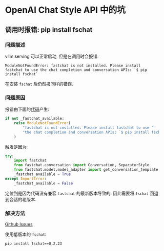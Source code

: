 # OpenAI Chat Style API 中的坑

## 调用时报错: pip install fschat

### 问题描述

vllm serving 可以正常启动, 但是在调用时会报错:

```
ModuleNotFoundError: fastchat is not installed. Please install fastchat to use the chat completion and conversation APIs: `$ pip install fschat`
```

在安装 `fschat` 后仍然报同样的错误.

### 问题原因

报错由下面的[代码](https://github.com/vllm-project/vllm/blob/main/vllm/entrypoints/openai/api_server.py#L74)产生:

```python
if not _fastchat_available:
    raise ModuleNotFoundError(
        "fastchat is not installed. Please install fastchat to use "
        "the chat completion and conversation APIs: `$ pip install fschat`"
    )
```

触发是因为:

```python
try:
    import fastchat
    from fastchat.conversation import Conversation, SeparatorStyle
    from fastchat.model.model_adapter import get_conversation_template
    _fastchat_available = True
except ImportError:
    _fastchat_available = False
```

定位到是因为代码没有兼容 `fastchat` 的最新版本导致的. 因此需要将 `fschat` 回退到合适的老版本.

### 解决方法

[Github Issues](https://github.com/vllm-project/vllm/issues/855)

使用低版本的 `fschat`:

```bash
pip install fschat==0.2.23
```
